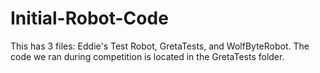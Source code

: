 # Initial-Robot-Code
This has 3 files: Eddie's Test Robot, GretaTests, and WolfByteRobot. 
The code we ran during competition is located in the GretaTests folder.
